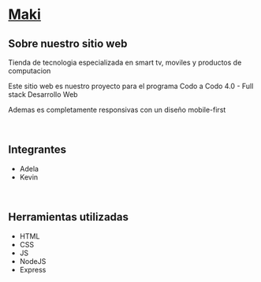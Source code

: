 <h1><a href="https://kevmpr.github.io/makiTiendaTecnologia/" target="_blank">Maki</a></h1>
<h2>Sobre nuestro sitio web</h2>
<p>Tienda de tecnologia especializada en smart tv, moviles y productos de computacion</p>
<p>Este sitio web es nuestro proyecto para el programa Codo a Codo 4.0 - Full stack Desarrollo Web</p>
<p>Ademas es completamente responsivas con un diseño mobile-first</p>
<br>
<h2>Integrantes</h2>
<ul>
  <li>Adela</li>
  <li>Kevin</li>
</ul>
<br>
<h2>Herramientas utilizadas</h2>
<ul>
  <li>HTML</li>
  <li>CSS</li>
  <li>JS</li>
  <li>NodeJS</li>
  <li>Express</li>
</ul>
<br>

